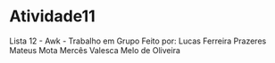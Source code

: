 # Atividade11
Lista 12 - Awk - Trabalho em Grupo Feito por:  Lucas Ferreira Prazeres Mateus Mota Mercês Valesca Melo de Oliveira
